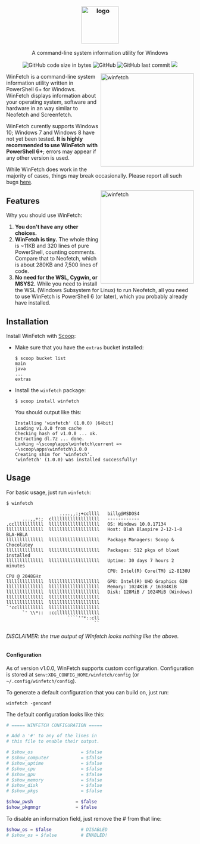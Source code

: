 <h3 align="center"><img src="https://lptstr.github.io/lptstr-images/proj/winfetch/logo.png" alt="logo" height="100px"></h3>
<p align="center">A command-line system information utility for Windows</p>

<p align="center">
<img alt="GitHub code size in bytes" src="https://img.shields.io/github/languages/code-size/lptstr/winfetch.svg">
<img alt="GitHub" src="https://img.shields.io/github/license/lptstr/winfetch.svg">
<img alt="GitHub last commit" src="https://img.shields.io/github/last-commit/lptstr/winfetch.svg">
<a href="https://www.codacy.com/app/lptstr/winfetch?utm_source=github.com&amp;utm_medium=referral&amp;utm_content=lptstr/winfetch&amp;utm_campaign=Badge_Grade"><img src="https://api.codacy.com/project/badge/Grade/cc3ea20a9c4e4ec8a441e84dd9baa241"/></a>
</p>

<img src="https://lptstr.github.io/lptstr-images/screenshots/projects/winfetch/computant.png" alt="winfetch" align="right" height="250px">

WinFetch is a command-line system information utility written in PowerShell 6+ for Windows. WinFetch displays information about your operating system, software and hardware in an way similar to Neofetch and Screenfetch. 

WinFetch curently supports Windows 10; Windows 7 and Windows 8 have not yet been tested. **It is highly recommended to use WinFetch with PowerShell 6+**; errors may appear if any other version is used.

While WinFetch does work in the majority of cases, things may break occasionally. Please report all such bugs [here](https://github.com/lptstr/winfetch/issues/new).

<img src="https://lptstr.github.io/lptstr-images/screenshots/projects/winfetch/computant-hyper.png" alt="winfetch" align="right" height="250px">

## Features
Why you should use WinFetch:
1. **You don't have any other choices.**
2. **WinFetch is tiny.** The whole thing is ~11KB and 320 lines of pure PowerShell, counting comments. Compare that to Neofetch, which is about 280KB and 7,500 lines of code.
3. **No need for the WSL, Cygwin, or MSYS2.** While you need to install the WSL (Windows Subsystem for Linux) to run Neofetch, all you need to use WinFetch is PowerShell 6 (or later), which you probably already have installed.

## Installation
Install WinFetch with [Scoop](https://scoop.sh):
- Make sure that you have the `extras` bucket installed:
  ```
  $ scoop bucket list
  main
  java
  ...
  extras
  ```
- Install the `winfetch` package:
  ```
  $ scoop install winfetch
  ```
  You should output like this:
  ```
  Installing 'winfetch' (1.0.0) [64bit]
  Loading v1.0.0 from cache
  Checking hash of v1.0.0 ... ok.
  Extracting dl.7z ... done.
  Linking ~\scoop\apps\winfetch\current => ~\scoop\apps\winfetch\1.0.0
  Creating shim for 'winfetch'.
  'winfetch' (1.0.0) was installed successfully!
  ```
  
## Usage
For basic usage, just run `winfetch`:
```
$ winfetch

                    ....,,:;+ccllll   billg@MSDOS4
      ...,,+:;  cllllllllllllllllll   ------------
,cclllllllllll  lllllllllllllllllll   OS: Windows 10.0.17134
llllllllllllll  lllllllllllllllllll   Host: Blah Blaspire 2-12-1-8 BLA-HBLA
llllllllllllll  lllllllllllllllllll   Package Managers: Scoop & Chocolatey
llllllllllllll  lllllllllllllllllll   Packages: 512 pkgs of bloat installed
llllllllllllll  lllllllllllllllllll   Uptime: 30 days 7 hours 2 minutes
                                      CPU: Intel(R) Core(TM) i2-8130U CPU @ 2048GHz
llllllllllllll  lllllllllllllllllll   GPU: Intel(R) UHD Graphics 620
llllllllllllll  lllllllllllllllllll   Memory: 1024KiB / 16384KiB
llllllllllllll  lllllllllllllllllll   Disk: 128MiB / 1024MiB (Windows)
llllllllllllll  lllllllllllllllllll
llllllllllllll  lllllllllllllllllll
`'ccllllllllll  lllllllllllllllllll
      `' \\*::  :ccllllllllllllllll
                       ````''*::cll
                                 ``
```
###### DISCLAIMER: the true output of Winfetch looks nothing like the above.

#### Configuration
As of version v1.0.0, WinFetch supports custom configuration. Configuration is stored at `$env:XDG_CONFIG_HOME/winfetch/config` (or `~/.config/winfetch/config`).

To generate a default configuration that you can build on, just run:
```
winfetch -genconf
```
The default configuration looks like this:
```powershell
# ===== WINFETCH CONFIGURATION =====

# Add a '#' to any of the lines in 
# this file to enable their output.

# $show_os                  = $false
# $show_computer            = $false
# $show_uptime              = $false
# $show_cpu                 = $false
# $show_gpu                 = $false
# $show_memory              = $false
# $show_disk                = $false
# $show_pkgs                = $false

$show_pwsh                = $false
$show_pkgmngr             = $false
```
To disable an information field, just remove the # from that line:
```powershell
$show_os = $false			# DISABLED
# $show_os = $false			# ENABLED!
```
